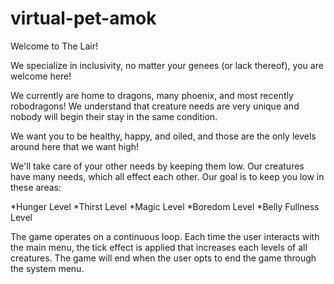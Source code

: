 # virtual-pet-amok
Welcome to The Lair!

We specialize in inclusivity, no matter your genees (or lack thereof), you are welcome here!

We currently are home to dragons, many phoenix, and most recently robodragons!  We understand that creature needs are very unique and nobody will begin their stay in the same condition.

We want you to be healthy, happy, and oiled, and those are the only levels around here that we want high!

We'll take care of your other needs by keeping them low.  Our creatures have many needs, which all effect each other.  Our goal is to keep you low in these areas:

*Hunger Level
*Thirst Level
*Magic Level
*Boredom Level
*Belly Fullness Level



The game operates on a continuous loop. Each time the user interacts with the main menu, the tick effect is applied that increases each levels of all creatures. The game will end when the user opts to end the game through the system menu.
